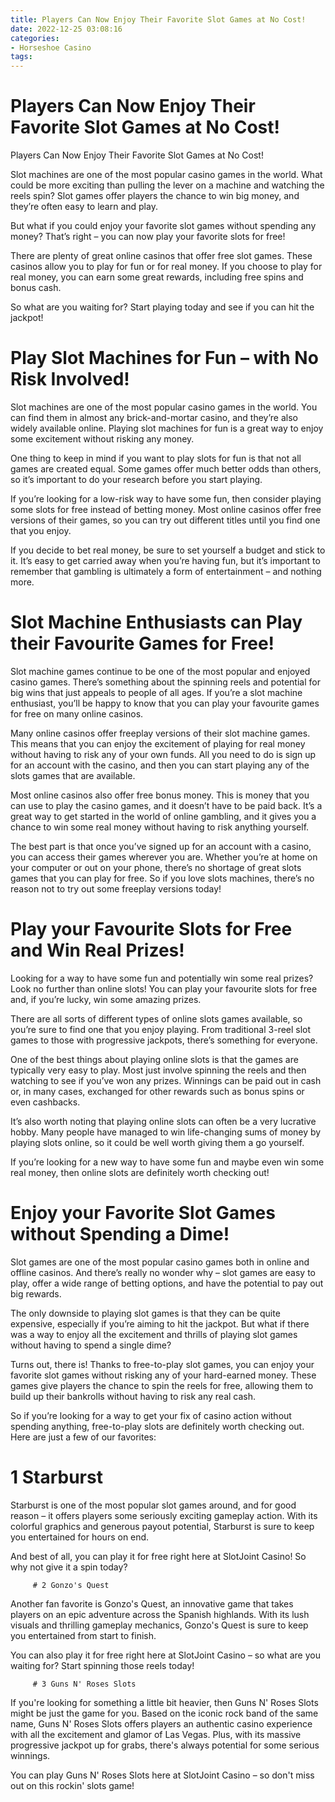 ```yaml
---
title: Players Can Now Enjoy Their Favorite Slot Games at No Cost!
date: 2022-12-25 03:08:16
categories:
- Horseshoe Casino
tags:
---
```



#  Players Can Now Enjoy Their Favorite Slot Games at No Cost!

Players Can Now Enjoy Their Favorite Slot Games at No Cost!

Slot machines are one of the most popular casino games in the world. What could be more exciting than pulling the lever on a machine and watching the reels spin? Slot games offer players the chance to win big money, and they’re often easy to learn and play.

But what if you could enjoy your favorite slot games without spending any money? That’s right – you can now play your favorite slots for free!

There are plenty of great online casinos that offer free slot games. These casinos allow you to play for fun or for real money. If you choose to play for real money, you can earn some great rewards, including free spins and bonus cash.

So what are you waiting for? Start playing today and see if you can hit the jackpot!

#  Play Slot Machines for Fun – with No Risk Involved!

Slot machines are one of the most popular casino games in the world. You can find them in almost any brick-and-mortar casino, and they’re also widely available online. Playing slot machines for fun is a great way to enjoy some excitement without risking any money.

One thing to keep in mind if you want to play slots for fun is that not all games are created equal. Some games offer much better odds than others, so it’s important to do your research before you start playing.

If you’re looking for a low-risk way to have some fun, then consider playing some slots for free instead of betting money. Most online casinos offer free versions of their games, so you can try out different titles until you find one that you enjoy.

If you decide to bet real money, be sure to set yourself a budget and stick to it. It’s easy to get carried away when you’re having fun, but it’s important to remember that gambling is ultimately a form of entertainment – and nothing more.

#  Slot Machine Enthusiasts can Play their Favourite Games for Free!

Slot machine games continue to be one of the most popular and enjoyed casino games. There’s something about the spinning reels and potential for big wins that just appeals to people of all ages. If you’re a slot machine enthusiast, you’ll be happy to know that you can play your favourite games for free on many online casinos.

Many online casinos offer freeplay versions of their slot machine games. This means that you can enjoy the excitement of playing for real money without having to risk any of your own funds. All you need to do is sign up for an account with the casino, and then you can start playing any of the slots games that are available.

Most online casinos also offer free bonus money. This is money that you can use to play the casino games, and it doesn’t have to be paid back. It’s a great way to get started in the world of online gambling, and it gives you a chance to win some real money without having to risk anything yourself.

The best part is that once you’ve signed up for an account with a casino, you can access their games wherever you are. Whether you’re at home on your computer or out on your phone, there’s no shortage of great slots games that you can play for free. So if you love slots machines, there’s no reason not to try out some freeplay versions today!

#  Play your Favourite Slots for Free and Win Real Prizes!

Looking for a way to have some fun and potentially win some real prizes? Look no further than online slots! You can play your favourite slots for free and, if you’re lucky, win some amazing prizes.

There are all sorts of different types of online slots games available, so you’re sure to find one that you enjoy playing. From traditional 3-reel slot games to those with progressive jackpots, there’s something for everyone.

One of the best things about playing online slots is that the games are typically very easy to play. Most just involve spinning the reels and then watching to see if you’ve won any prizes. Winnings can be paid out in cash or, in many cases, exchanged for other rewards such as bonus spins or even cashbacks.

It’s also worth noting that playing online slots can often be a very lucrative hobby. Many people have managed to win life-changing sums of money by playing slots online, so it could be well worth giving them a go yourself.

If you’re looking for a new way to have some fun and maybe even win some real money, then online slots are definitely worth checking out!

#  Enjoy your Favorite Slot Games without Spending a Dime!

Slot games are one of the most popular casino games both in online and offline casinos. And there’s really no wonder why – slot games are easy to play, offer a wide range of betting options, and have the potential to pay out big rewards.

The only downside to playing slot games is that they can be quite expensive, especially if you’re aiming to hit the jackpot. But what if there was a way to enjoy all the excitement and thrills of playing slot games without having to spend a single dime?

Turns out, there is! Thanks to free-to-play slot games, you can enjoy your favorite slot games without risking any of your hard-earned money. These games give players the chance to spin the reels for free, allowing them to build up their bankrolls without having to risk any real cash.

So if you’re looking for a way to get your fix of casino action without spending anything, free-to-play slots are definitely worth checking out. Here are just a few of our favorites:

# 1 Starburst

Starburst is one of the most popular slot games around, and for good reason – it offers players some seriously exciting gameplay action. With its colorful graphics and generous payout potential, Starburst is sure to keep you entertained for hours on end.

And best of all, you can play it for free right here at SlotJoint Casino! So why not give it a spin today?








         # 2 Gonzo's Quest

Another fan favorite is Gonzo's Quest, an innovative game that takes players on an epic adventure across the Spanish highlands. With its lush visuals and thrilling gameplay mechanics, Gonzo's Quest is sure to keep you entertained from start to finish.

You can also play it for free right here at SlotJoint Casino – so what are you waiting for? Start spinning those reels today!







         # 3 Guns N' Roses Slots

If you're looking for something a little bit heavier, then Guns N' Roses Slots might be just the game for you. Based on the iconic rock band of the same name, Guns N' Roses Slots offers players an authentic casino experience with all the excitement and glamor of Las Vegas. Plus, with its massive progressive jackpot up for grabs, there's always potential for some serious winnings.

You can play Guns N' Roses Slots here at SlotJoint Casino – so don't miss out on this rockin' slots game!